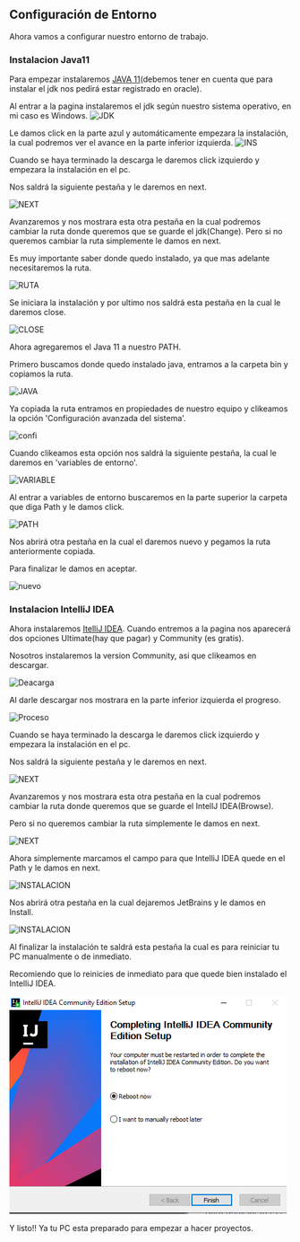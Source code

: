 ## Configuración de Entorno

Ahora vamos a configurar nuestro entorno de trabajo.

### Instalacion Java11

Para empezar instalaremos [JAVA 11](https://www.oracle.com/co/java/technologies/javase/jdk11-archive-downloads.html)(debemos tener en cuenta que para instalar el jdk nos pedirá estar registrado en oracle).

Al entrar a la pagina instalaremos el jdk según nuestro sistema operativo, en mi caso es Windows.
![JDK](JDK.png)
 
Le damos click en la parte azul y automáticamente empezara la instalación, la cual podremos ver el avance en la parte inferior izquierda.
![INS](INSTALACION.png)

Cuando se haya terminado la descarga le daremos click izquierdo y empezara la instalación en el pc.

Nos saldrá la siguiente pestaña y le daremos en next.

![NEXT](NEXT.png)

Avanzaremos y nos mostrara esta otra pestaña en la cual podremos cambiar la ruta donde queremos que se guarde el jdk(Change). Pero si no queremos cambiar la ruta simplemente le damos en next.

Es muy importante saber donde quedo instalado, ya que mas adelante necesitaremos la ruta.

![RUTA](RUTA.png)

Se iniciara la instalación y por ultimo nos saldrá esta pestaña en la cual le daremos close.

![CLOSE](CLOSE.png)

Ahora agregaremos el Java 11 a nuestro PATH.

Primero buscamos donde quedo instalado java, entramos a la carpeta bin y copiamos la ruta.

![JAVA](JAVAINST.png)

Ya copiada la ruta entramos en propiedades de nuestro equipo y clikeamos la opción 'Configuración avanzada del sistema'.

![confi](CONFI.png)

Cuando clikeamos esta opción nos saldrá la siguiente pestaña, la cual le daremos en 'variables de entorno'.

![VARIABLE](VARIABLES.png)

Al entrar a variables de entorno buscaremos en la parte superior la carpeta que diga Path y le damos click.

![PATH](PATH.png)

Nos abrirá otra pestaña en la cual el daremos nuevo y pegamos la ruta anteriormente copiada.

Para finalizar le damos en aceptar.
 
![nuevo](NUEVO.png)
### Instalacion IntelliJ IDEA

Ahora instalaremos [ItelliJ IDEA](https://www.jetbrains.com/es-es/idea/download/#section=windows
). Cuando entremos a la pagina nos aparecerá dos opciones Ultimate(hay que pagar) y Community (es gratis).

Nosotros instalaremos la version Community, asi que clikeamos en descargar.

![Deacarga](DESCARGAINTELL.png)

Al darle descargar nos mostrara en la parte inferior izquierda el progreso.

![Proceso](procesointell.png)

Cuando se haya terminado la descarga le daremos click izquierdo y empezara la instalación en el pc.

Nos saldrá la siguiente pestaña y le daremos en next.

![NEXT](NEXTINTELL.png)

Avanzaremos y nos mostrara esta otra pestaña en la cual podremos cambiar la ruta donde queremos que se guarde el IntellJ IDEA(Browse).

 Pero si no queremos cambiar la ruta simplemente le damos en next.

![NEXT](changeintell.png) 

Ahora simplemente marcamos el campo para que IntelliJ IDEA quede en el Path y le damos en next.


![INSTALACION](INSTALACIONFIN.png) 


Nos abrirá otra pestaña en la cual dejaremos JetBrains y le damos en Install.

![INSTALACION](jet.png) 

Al finalizar la instalación te saldrá esta pestaña la cual es para reiniciar tu PC manualmente o de inmediato.

Recomiendo que lo reinicies de inmediato para que quede bien instalado  el IntelliJ IDEA.

![reinicio](reinicio.png) 

Y listo!! Ya tu PC esta preparado para empezar a hacer proyectos.



